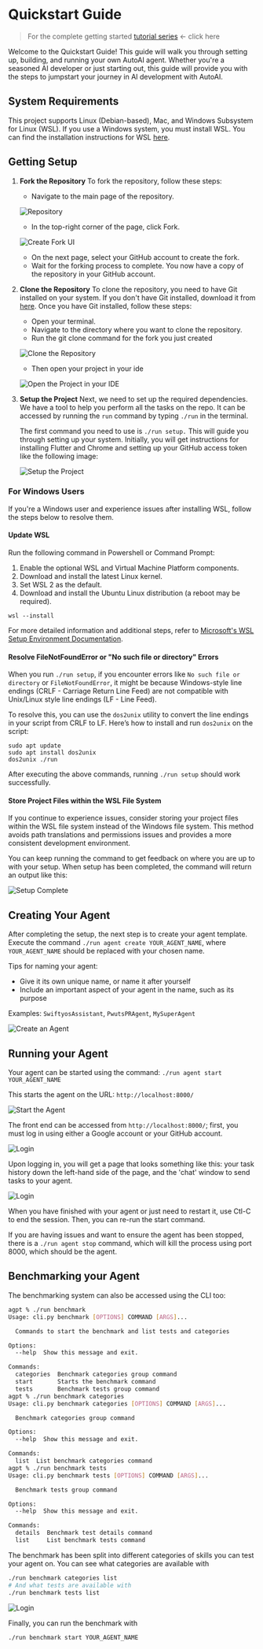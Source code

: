 # Quickstart Guide

> For the complete getting started [tutorial series](https://aiedge.medium.com/autoai-forge-e3de53cc58ec) <- click here

Welcome to the Quickstart Guide! This guide will walk you through setting up, building, and running your own AutoAI agent. Whether you're a seasoned AI developer or just starting out, this guide will provide you with the steps to jumpstart your journey in AI development with AutoAI.

## System Requirements

This project supports Linux (Debian-based), Mac, and Windows Subsystem for Linux (WSL). If you use a Windows system, you must install WSL. You can find the installation instructions for WSL [here](https://learn.microsoft.com/en-us/windows/wsl/).


## Getting Setup
1. **Fork the Repository**
   To fork the repository, follow these steps:
   - Navigate to the main page of the repository.

   ![Repository](docs/content/imgs/quickstart/001_repo.png)
   - In the top-right corner of the page, click Fork.

   ![Create Fork UI](docs/content/imgs/quickstart/002_fork.png)
   - On the next page, select your GitHub account to create the fork.
   - Wait for the forking process to complete. You now have a copy of the repository in your GitHub account.

2. **Clone the Repository**
   To clone the repository, you need to have Git installed on your system. If you don't have Git installed, download it from [here](https://git-scm.com/downloads). Once you have Git installed, follow these steps:
   - Open your terminal.
   - Navigate to the directory where you want to clone the repository.
   - Run the git clone command for the fork you just created

   ![Clone the Repository](docs/content/imgs/quickstart/003_clone.png)

   - Then open your project in your ide

   ![Open the Project in your IDE](docs/content/imgs/quickstart/004_ide.png)

4. **Setup the Project**
    Next, we need to set up the required dependencies. We have a tool to help you perform all the tasks on the repo.
    It can be accessed by running the `run` command by typing `./run` in the terminal.

    The first command you need to use is `./run setup.` This will guide you through setting up your system.
    Initially, you will get instructions for installing Flutter and Chrome and setting up your GitHub access token like the following image:
    
    ![Setup the Project](docs/content/imgs/quickstart/005_setup.png)

### For Windows Users

If you're a Windows user and experience issues after installing WSL, follow the steps below to resolve them. 

#### Update WSL 
Run the following command in Powershell or Command Prompt:
1. Enable the optional WSL and Virtual Machine Platform components.
2. Download and install the latest Linux kernel.
3. Set WSL 2 as the default.
4. Download and install the Ubuntu Linux distribution (a reboot may be required).

```shell
wsl --install
```

For more detailed information and additional steps, refer to [Microsoft's WSL Setup Environment Documentation](https://learn.microsoft.com/en-us/windows/wsl/setup/environment).

#### Resolve FileNotFoundError or "No such file or directory" Errors
When you run `./run setup`, if you encounter errors like `No such file or directory` or `FileNotFoundError`, it might be because Windows-style line endings (CRLF - Carriage Return Line Feed) are not compatible with Unix/Linux style line endings (LF - Line Feed).

To resolve this, you can use the `dos2unix` utility to convert the line endings in your script from CRLF to LF. Here’s how to install and run `dos2unix` on the script:

```shell
sudo apt update
sudo apt install dos2unix
dos2unix ./run
```

After executing the above commands, running `./run setup` should work successfully. 

#### Store Project Files within the WSL File System
If you continue to experience issues, consider storing your project files within the WSL file system instead of the Windows file system. This method avoids path translations and permissions issues and provides a more consistent development environment.

You can keep running the command to get feedback on where you are up to with your setup. 
When setup has been completed, the command will return an output like this:

![Setup Complete](docs/content/imgs/quickstart/006_setup_complete.png)

## Creating Your Agent

After completing the setup, the next step is to create your agent template.
Execute the command `./run agent create YOUR_AGENT_NAME`, where `YOUR_AGENT_NAME` should be replaced with your chosen name.

Tips for naming your agent:
* Give it its own unique name, or name it after yourself
* Include an important aspect of your agent in the name, such as its purpose

Examples: `SwiftyosAssistant`, `PwutsPRAgent`, `MySuperAgent`

![Create an Agent](docs/content/imgs/quickstart/007_create_agent.png)

## Running your Agent

Your agent can be started using the command: `./run agent start YOUR_AGENT_NAME`

This starts the agent on the URL: `http://localhost:8000/`

![Start the Agent](docs/content/imgs/quickstart/009_start_agent.png)

The front end can be accessed from `http://localhost:8000/`; first, you must log in using either a Google account or your GitHub account.

![Login](docs/content/imgs/quickstart/010_login.png)

Upon logging in, you will get a page that looks something like this: your task history down the left-hand side of the page, and the 'chat' window to send tasks to your agent.

![Login](docs/content/imgs/quickstart/011_home.png)

When you have finished with your agent or just need to restart it, use Ctl-C to end the session. Then, you can re-run the start command.

If you are having issues and want to ensure the agent has been stopped, there is a `./run agent stop` command, which will kill the process using port 8000, which should be the agent. 

## Benchmarking your Agent

The benchmarking system can also be accessed using the CLI too:

```bash
agpt % ./run benchmark
Usage: cli.py benchmark [OPTIONS] COMMAND [ARGS]...

  Commands to start the benchmark and list tests and categories

Options:
  --help  Show this message and exit.

Commands:
  categories  Benchmark categories group command
  start       Starts the benchmark command
  tests       Benchmark tests group command
agpt % ./run benchmark categories     
Usage: cli.py benchmark categories [OPTIONS] COMMAND [ARGS]...

  Benchmark categories group command

Options:
  --help  Show this message and exit.

Commands:
  list  List benchmark categories command
agpt % ./run benchmark tests      
Usage: cli.py benchmark tests [OPTIONS] COMMAND [ARGS]...

  Benchmark tests group command

Options:
  --help  Show this message and exit.

Commands:
  details  Benchmark test details command
  list     List benchmark tests command
```

The benchmark has been split into different categories of skills you can test your agent on. You can see what categories are available with
```bash
./run benchmark categories list
# And what tests are available with
./run benchmark tests list
```

![Login](docs/content/imgs/quickstart/012_tests.png)


Finally, you can run the benchmark with

```bash
./run benchmark start YOUR_AGENT_NAME

```

>
